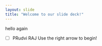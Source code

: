 ```yaml
---
layout: slide
title: "Welcome to our slide deck!"
---
```

hello again
*[ ] PRudvi RAJ
Use the right arrow to begin!
